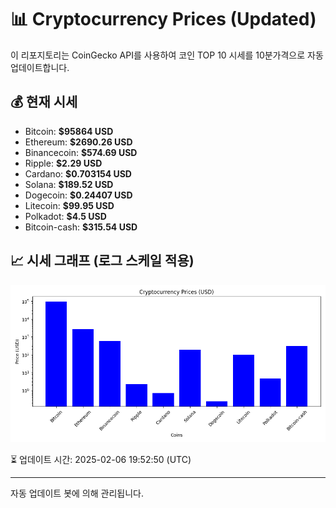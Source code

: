 
# 📊 Cryptocurrency Prices (Updated)

이 리포지토리는 CoinGecko API를 사용하여 코인 TOP 10 시세를 10분가격으로 자동 업데이트합니다.

## 💰 현재 시세
- Bitcoin: **$95864 USD**
- Ethereum: **$2690.26 USD**
- Binancecoin: **$574.69 USD**
- Ripple: **$2.29 USD**
- Cardano: **$0.703154 USD**
- Solana: **$189.52 USD**
- Dogecoin: **$0.24407 USD**
- Litecoin: **$99.95 USD**
- Polkadot: **$4.5 USD**
- Bitcoin-cash: **$315.54 USD**

## 📈 시세 그래프 (로그 스케일 적용)
![Crypto Prices](crypto_prices.png)

⏳ 업데이트 시간: 2025-02-06 19:52:50 (UTC)

---
자동 업데이트 봇에 의해 관리됩니다.

